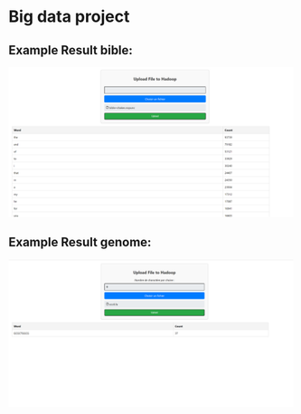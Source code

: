 # Big data project

## Example Result bible:

![alt text](image.png)

## Example Result genome:

![alt text](image-1.png)
